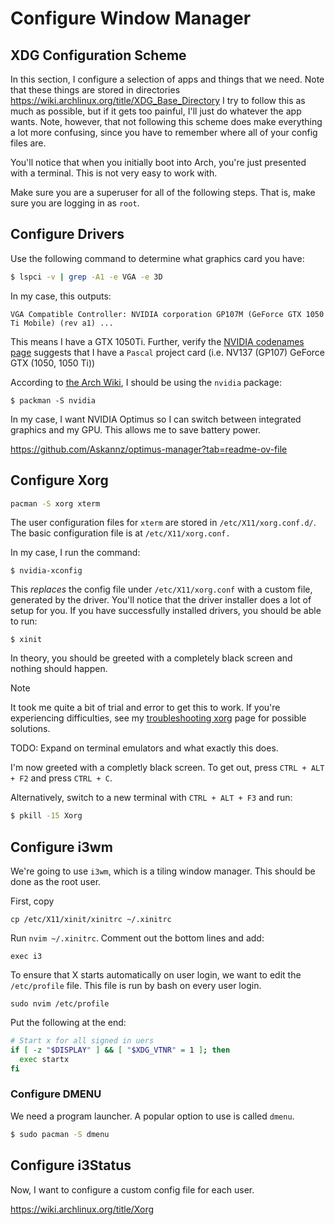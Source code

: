 # Configure Window Manager

## XDG Configuration Scheme

In this section, I configure a selection of apps and things that we need. Note that these things are stored in directories 
https://wiki.archlinux.org/title/XDG_Base_Directory
I try to follow this as much as possible, but if it gets too painful, I'll just do whatever the app wants. Note, however, that not following this scheme does make everything a lot more confusing, since you have to remember where all of your config files are.

You'll notice that when you initially boot into Arch, you're just presented with a terminal. This is not very easy to work with. 

Make sure you are a superuser for all of the following steps. That is, make sure you are logging in as `root`.

## Configure Drivers

Use the following command to determine what graphics card you have:

```bash
$ lspci -v | grep -A1 -e VGA -e 3D
```

In my case, this outputs:

```
VGA Compatible Controller: NVIDIA corporation GP107M (GeForce GTX 1050 Ti Mobile) (rev a1) ...
```

This means I have a GTX 1050Ti. Further, verify the [NVIDIA codenames page](https://nouveau.freedesktop.org/CodeNames.html#NV50) suggests that I have a `Pascal` project card (i.e.  NV137 (GP107)	GeForce GTX (1050, 1050 Ti))

According to [the Arch Wiki](https://wiki.archlinux.org/title/NVIDIA), I should be using the `nvidia` package:

```
$ packman -S nvidia
```

In my case, I want NVIDIA Optimus so I can switch between integrated graphics and my GPU. This allows me to save battery power.

https://github.com/Askannz/optimus-manager?tab=readme-ov-file

## Configure Xorg

```bash
pacman -S xorg xterm
```

The user configuration files for `xterm` are stored in `/etc/X11/xorg.conf.d/`. The basic configuration file is at `/etc/X11/xorg.conf.`

In my case, I run the command:

```
$ nvidia-xconfig
```

This *replaces* the config file under `/etc/X11/xorg.conf` with a custom file, generated by the driver. You'll notice that the driver installer does a lot of setup for you. If you have successfully installed drivers, you should be able to run:

```
$ xinit
```

In theory, you should be greeted with a completely black screen and nothing should happen.

> [!NOTE]
> It took me quite a bit of trial and error to get this to work. If you're experiencing difficulties, see my [troubleshooting xorg]() page for possible solutions.
>

TODO: Expand on terminal emulators and what exactly this does.

I'm now greeted with a completly black screen. To get out, press `CTRL + ALT + F2` and press `CTRL + C`.

Alternatively, switch to a new terminal with `CTRL + ALT + F3` and run:

```bash
$ pkill -15 Xorg
```

## Configure i3wm

We're going to use `i3wm`, which is a tiling window manager. This should be done as the root user.

First, copy 

```
cp /etc/X11/xinit/xinitrc ~/.xinitrc
```

Run `nvim ~/.xinitrc`. Comment out the bottom lines and add:

```
exec i3
```

To ensure that X starts automatically on user login, we want to edit the `/etc/profile` file. This file is run by bash on every user login.

`sudo nvim /etc/profile`

Put the following at the end:

```bash
# Start x for all signed in uers
if [ -z "$DISPLAY" ] && [ "$XDG_VTNR" = 1 ]; then
  exec startx
fi
```

### Configure DMENU

We need a program launcher. A popular option to use is called `dmenu`. 

```bash
$ sudo pacman -S dmenu
```

## Configure i3Status

Now, I want to configure a custom config file for each user. 

https://wiki.archlinux.org/title/Xorg
